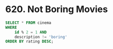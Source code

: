 # 620. Not Boring Movies
```sql
SELECT * FROM cinema
WHERE 
    id % 2 = 1 AND
    description != 'boring'
ORDER BY rating DESC;
```